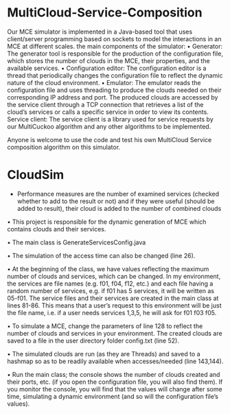 # MultiCloud-Service-Composition
Our MCE simulator is implemented in a Java-based tool that uses client/server programming based on sockets to model the interactions in an MCE at different scales. the main components of the simulator: • Generator: The generator tool is responsible for the production of the configuration file, which stores the number of clouds in the MCE, their properties, and the available services. • Configuration editor: The configuration editor is a thread that periodically changes the configuration file to reflect the dynamic nature of the cloud environment. • Emulator: The emulator reads the configuration file and uses threading to produce the clouds needed on their corresponding IP address and port. The produced clouds are accessed by the service client through a TCP connection that retrieves a list of the cloud’s services or calls a specific service in order to view its contents. Service client: The service client is a library used for service requests by our MultiCuckoo algorithm and any other algorithms to be implemented.

Anyone is welcome to use the code and test his own MultiCloud Service composition algorithm on this simulator.

# CloudSim
- Performance measures are the number of examined services (checked whether to add to the result or not)
and if they were useful (should be added to result), their cloud is added to the number of combined clouds

•	This project is responsible for the dynamic generation of MCE which contains clouds and their services.

•	The main class is GenerateServicesConfig.java

•	The simulation of the access time can also be changed (line 26).

•	At the beginning of the class, we have values reflecting the maximum number of clouds and services, which can be changed. In my environment, the services are file names (e.g. f01, f04, f12, etc.) and each file having a random number of services, e.g. if f01 has 5 services, it will be written as 05-f01. The service files and their services are created in the main class at lines 81-86. This means that a user’s request to this environment will be just the file name, i.e. if a user needs services 1,3,5, he will ask for f01 f03 f05.

•	To simulate a MCE, change the parameters of line 128 to reflect the number of clouds and services in your environment. The created clouds are saved to a file in the user directory folder config.txt (line 52).

•	The simulated clouds are run (as they are Threads) and saved to a hashmap so as to be readily available when accesses/needed (line 143,144).

•	Run the main class; the console shows the number of clouds created and their ports, etc. (if you open the configuration file, you will also find them). If you monitor the console, you will find that the values will change after some time, simulating a dynamic environment (and so will the configuration file’s values).

